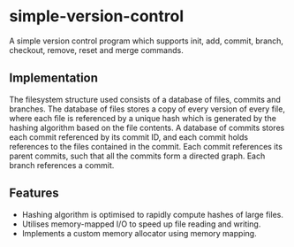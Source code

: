 # simple-version-control

A simple version control program which supports init, add, commit, branch, checkout, remove, reset and merge commands.

## Implementation
The filesystem structure used consists of a database of files, commits and branches. The database of files stores a copy of every version of every file, where each file is referenced by a unique hash which is generated by the hashing algorithm based on the file contents. A database of commits stores each commit referenced by its commit ID, and each commit holds references to the files contained in the commit. Each commit references its parent commits, such that all the commits form a directed graph. Each branch references a commit.

## Features
* Hashing algorithm is optimised to rapidly compute hashes of large files.
* Utilises memory-mapped I/O to speed up file reading and writing.
* Implements a custom memory allocator using memory mapping.
